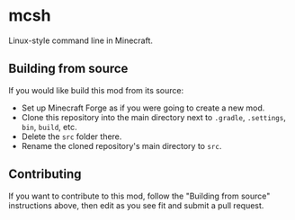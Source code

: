 # mcsh
Linux-style command line in Minecraft.

## Building from source

If you would like build this mod from its source:

 - Set up Minecraft Forge as if you were going to create a new mod.
 - Clone this repository into the main directory next to `.gradle`, `.settings`, `bin`, `build`, etc.
 - Delete the `src` folder there.
 - Rename the cloned repository's main directory to `src`.

## Contributing

If you want to contribute to this mod, follow the "Building from source" instructions above, then edit as you see fit and submit a pull request.
